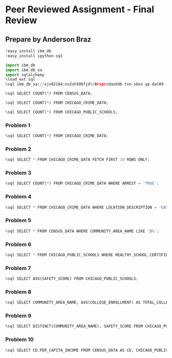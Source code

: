 # Peer Reviewed Assignment - Final Review

## Prepare by Anderson Braz

```python
!easy_install ibm_db
!easy_install ipython-sql
```

```python
import ibm_db
import ibm_db_sa
import sqlalchemy
%load_ext sql
%sql ibm_db_sa://xjv02184:nv2vh506fjd%2Brvpr@dashdb-txn-sbox-yp-dal09-14.services.dal.bluemix.net:50000/BLUDB
```

```python
%sql SELECT COUNT(*) FROM CENSUS_DATA; 
```

```python
%sql SELECT COUNT(*) FROM CHICAGO_CRIME_DATA; 
```

```python
%sql SELECT COUNT(*) FROM CHICAGO_PUBLIC_SCHOOLS; 
```

### Problem 1

```python
%sql SELECT COUNT(*) FROM CHICAGO_CRIME_DATA; 
```

### Problem 2

```python
%sql SELECT * FROM CHICAGO_CRIME_DATA FETCH FIRST 10 ROWS ONLY;
```

### Problem 3

```python
%sql SELECT COUNT(*) FROM CHICAGO_CRIME_DATA WHERE ARREST = 'TRUE';
```

### Problem 4

```python
%sql SELECT * FROM CHICAGO_CRIME_DATA WHERE LOCATION_DESCRIPTION = 'GAS STATION';
```

### Problem 5

```python
%sql SELECT * FROM CENSUS_DATA WHERE COMMUNITY_AREA_NAME LIKE 'B%';
```

### Problem 6

```python
%sql SELECT * FROM CHICAGO_PUBLIC_SCHOOLS WHERE HEALTHY_SCHOOL_CERTIFIED = 'Yes' AND COMMUNITY_AREA_NUMBER BETWEEN 10 AND 15;
```

### Problem 7

```python
%sql SELECT AVG(SAFETY_SCORE) FROM CHICAGO_PUBLIC_SCHOOLS;
```

### Problem 8

```python
%sql SELECT COMMUNITY_AREA_NAME, AVG(COLLEGE_ENROLLMENT) AS TOTAL_COLLEGE_ENROLLMENT FROM CHICAGO_PUBLIC_SCHOOLS GROUP BY COMMUNITY_AREA_NAME ORDER BY TOTAL_COLLEGE_ENROLLMENT DESC FETCH FIRST 5 ROWS ONLY;
```

### Problem 9

```python
%sql SELECT DISTINCT(COMMUNITY_AREA_NAME), SAFETY_SCORE FROM CHICAGO_PUBLIC_SCHOOLS WHERE SAFETY_SCORE IN(SELECT MIN(SAFETY_SCORE) FROM CHICAGO_PUBLIC_SCHOOLS);
```

### Problem 10

```python
%sql SELECT CD.PER_CAPITA_INCOME FROM CENSUS_DATA AS CD, CHICAGO_PUBLIC_SCHOOLS AS CPS WHERE CD.COMMUNITY_AREA_NUMBER = CPS.COMMUNITY_AREA_NUMBER AND CPS.SAFETY_SCORE = 1;
```